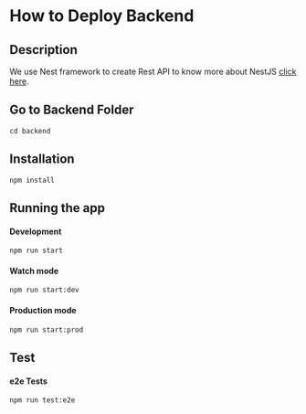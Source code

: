 # How to Deploy Backend

## Description
We use Nest framework to create Rest API to know more about NestJS [click here](https://docs.nestjs.com/).

## Go to Backend Folder
```
cd backend
```
## Installation
```
npm install
```

## Running the app

#### Development
```
npm run start
```
#### Watch mode
```
npm run start:dev
```
#### Production mode
```
npm run start:prod
```

## Test

####  e2e Tests
```
npm run test:e2e
```



